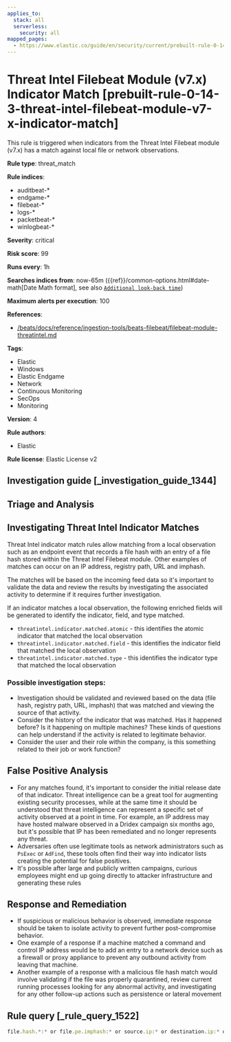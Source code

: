 ```yaml
---
applies_to:
  stack: all
  serverless:
    security: all
mapped_pages:
  - https://www.elastic.co/guide/en/security/current/prebuilt-rule-0-14-3-threat-intel-filebeat-module-v7-x-indicator-match.html
---
```


# Threat Intel Filebeat Module (v7.x) Indicator Match [prebuilt-rule-0-14-3-threat-intel-filebeat-module-v7-x-indicator-match]

This rule is triggered when indicators from the Threat Intel Filebeat module (v7.x) has a match against local file or network observations.

**Rule type**: threat_match

**Rule indices**:

* auditbeat-*
* endgame-*
* filebeat-*
* logs-*
* packetbeat-*
* winlogbeat-*

**Severity**: critical

**Risk score**: 99

**Runs every**: 1h

**Searches indices from**: now-65m ({{ref}}/common-options.html#date-math[Date Math format], see also [`Additional look-back time`](docs-content://solutions/security/detect-and-alert/create-detection-rule.md#rule-schedule))

**Maximum alerts per execution**: 100

**References**:

* [/beats/docs/reference/ingestion-tools/beats-filebeat/filebeat-module-threatintel.md](beats://docs/reference/filebeat/filebeat-module-threatintel.md)

**Tags**:

* Elastic
* Windows
* Elastic Endgame
* Network
* Continuous Monitoring
* SecOps
* Monitoring

**Version**: 4

**Rule authors**:

* Elastic

**Rule license**: Elastic License v2

## Investigation guide [_investigation_guide_1344]

## Triage and Analysis

## Investigating Threat Intel Indicator Matches

Threat Intel indicator match rules allow matching from a local observation such as an endpoint event that records a file
hash with an entry of a file hash stored within the Threat Intel Filebeat module. Other examples of matches can occur on
an IP address, registry path, URL and imphash.

The matches will be based on the incoming feed data so it's important to validate the data and review the results by
investigating the associated activity to determine if it requires further investigation.

If an indicator matches a local observation, the following enriched fields will be generated to identify the indicator, field, and type matched.

- `threatintel.indicator.matched.atomic` - this identifies the atomic indicator that matched the local observation
- `threatintel.indicator.matched.field` - this identifies the indicator field that matched the local observation
- `threatintel.indicator.matched.type` - this identifies the indicator type that matched the local observation

### Possible investigation steps:
- Investigation should be validated and reviewed based on the data (file hash, registry path, URL, imphash) that was matched
and viewing the source of that activity.
- Consider the history of the indicator that was matched. Has it happened before? Is it happening on multiple machines?
These kinds of questions can help understand if the activity is related to legitimate behavior.
- Consider the user and their role within the company, is this something related to their job or work function?

## False Positive Analysis
- For any matches found, it's important to consider the initial release date of that indicator. Threat intelligence can
be a great tool for augmenting existing security processes, while at the same time it should be understood that threat
intelligence can represent a specific set of activity observed at a point in time. For example, an IP address
may have hosted malware observed in a Dridex campaign six months ago, but it's possible that IP has been remediated and
no longer represents any threat.
- Adversaries often use legitimate tools as network administrators such as `PsExec` or `AdFind`, these tools often find their
way into indicator lists creating the potential for false positives.
- It's possible after large and publicly written campaigns, curious employees might end up going directly to attacker infrastructure and generating these rules

## Response and Remediation
- If suspicious or malicious behavior is observed, immediate response should be taken to isolate activity to prevent further
post-compromise behavior.
- One example of a response if a machine matched a command and control IP address would be to add an entry to a network
device such as a firewall or proxy appliance to prevent any outbound activity from leaving that machine.
- Another example of a response with a malicious file hash match would involve validating if the file was properly quarantined,
review current running processes looking for any abnormal activity, and investigating for any other follow-up actions such as persistence or lateral movement

## Rule query [_rule_query_1522]

```js
file.hash.*:* or file.pe.imphash:* or source.ip:* or destination.ip:* or url.full:* or registry.path:*
```


